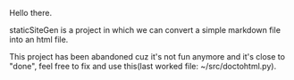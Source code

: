 Hello there. 

staticSiteGen is a project in which we can convert a simple markdown file into an html file. 

This project has been abandoned cuz it's not fun anymore and it's close to "done", feel free to fix and use this(last worked file: ~/src/doctohtml.py).
